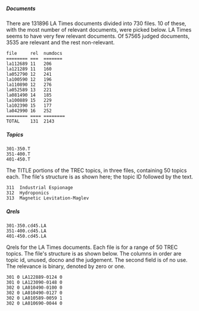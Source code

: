 ##### Documents

There are 131896 LA Times documents divided into 730 files. 10 of these, with the most number of relevant documents, were picked below. LA Times seems to have very few relevant documents. Of 57565 judged documents, 3535 are relevant and the rest non-relevant.


```
file     rel  numdocs
======== ===  =======
la112689 11   206
la121289 11   160
la052790 12   241
la100590 12   196
la110890 12   276
la052589 13   221
la081490 14   185
la100889 15   229
la102390 15   177
la042990 16   252
======== ==== ========
TOTAL	 131  2143
```
##### Topics

```
301-350.T
351-400.T
401-450.T
```

The TITLE portions of the TREC topics, in three files, containing 50 topics each. The file's structure is as shown here; the topic ID followed by the text.

```
311  Industrial Espionage
312  Hydroponics
313  Magnetic Levitation-Maglev
```

##### Qrels

```
301-350.cd45.LA
351-400.cd45.LA
401-450.cd45.LA
```

Qrels for the LA Times documents. Each file is for a range of 50 TREC topics. The file's structure is as shown below. The columns in order are topic id, unused, docno and the judgement. The second field is of no use. The relevance is binary, denoted by zero or one.

```
301 0 LA122889-0124 0
301 0 LA123090-0148 0
302 0 LA010490-0100 0
302 0 LA010490-0127 0
302 0 LA010589-0059 1
302 0 LA010690-0044 0
```